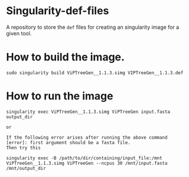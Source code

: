 # Singularity-def-files
A repository to store the `def` files for creating an singularity image for a given tool.

# How to build the image.
```
sudo singularity build ViPTreeGen__1.1.3.simg VIPTreeGen__1.1.3.def
```
# How to run the image
```
singularity exec ViPTreeGen__1.1.3.simg ViPTreeGen input.fasta output_dir

or

If the following error arises after running the above command
[error]: first argument should be a fasta file.
Then try this

singularity exec -B /path/to/dir/containing/input_file:/mnt ViPTreeGen__1.1.3.simg ViPTreeGen --ncpus 30 /mnt/input.fasta /mnt/output_dir
```
